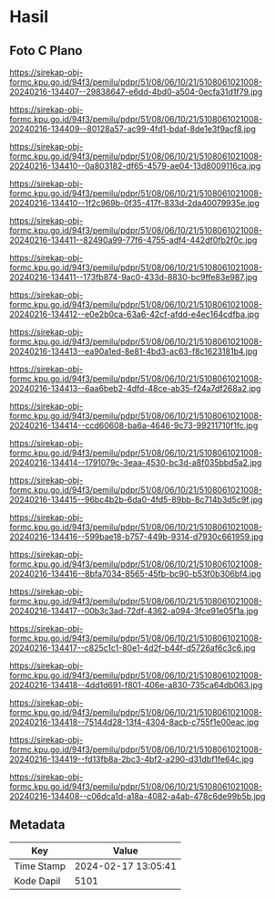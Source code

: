 # Hasil

## Foto C Plano

https://sirekap-obj-formc.kpu.go.id/94f3/pemilu/pdpr/51/08/06/10/21/5108061021008-20240216-134407--29838647-e6dd-4bd0-a504-0ecfa31d1f79.jpg

https://sirekap-obj-formc.kpu.go.id/94f3/pemilu/pdpr/51/08/06/10/21/5108061021008-20240216-134409--80128a57-ac99-4fd1-bdaf-8de1e3f9acf8.jpg

https://sirekap-obj-formc.kpu.go.id/94f3/pemilu/pdpr/51/08/06/10/21/5108061021008-20240216-134410--0a803182-df65-4579-ae04-13d8009116ca.jpg

https://sirekap-obj-formc.kpu.go.id/94f3/pemilu/pdpr/51/08/06/10/21/5108061021008-20240216-134410--1f2c969b-0f35-417f-833d-2da40079935e.jpg

https://sirekap-obj-formc.kpu.go.id/94f3/pemilu/pdpr/51/08/06/10/21/5108061021008-20240216-134411--82490a99-77f6-4755-adf4-442df0fb2f0c.jpg

https://sirekap-obj-formc.kpu.go.id/94f3/pemilu/pdpr/51/08/06/10/21/5108061021008-20240216-134411--173fb874-9ac0-433d-8830-bc9ffe83e987.jpg

https://sirekap-obj-formc.kpu.go.id/94f3/pemilu/pdpr/51/08/06/10/21/5108061021008-20240216-134412--e0e2b0ca-63a6-42cf-afdd-e4ec164cdfba.jpg

https://sirekap-obj-formc.kpu.go.id/94f3/pemilu/pdpr/51/08/06/10/21/5108061021008-20240216-134413--ea90a1ed-8e81-4bd3-ac63-f8c1623181b4.jpg

https://sirekap-obj-formc.kpu.go.id/94f3/pemilu/pdpr/51/08/06/10/21/5108061021008-20240216-134413--6aa6beb2-4dfd-48ce-ab35-f24a7df268a2.jpg

https://sirekap-obj-formc.kpu.go.id/94f3/pemilu/pdpr/51/08/06/10/21/5108061021008-20240216-134414--ccd60608-ba6a-4646-9c73-99211710f1fc.jpg

https://sirekap-obj-formc.kpu.go.id/94f3/pemilu/pdpr/51/08/06/10/21/5108061021008-20240216-134414--1791079c-3eaa-4530-bc3d-a8f035bbd5a2.jpg

https://sirekap-obj-formc.kpu.go.id/94f3/pemilu/pdpr/51/08/06/10/21/5108061021008-20240216-134415--96bc4b2b-6da0-4fd5-89bb-8c714b3d5c9f.jpg

https://sirekap-obj-formc.kpu.go.id/94f3/pemilu/pdpr/51/08/06/10/21/5108061021008-20240216-134416--599bae18-b757-449b-9314-d7930c661959.jpg

https://sirekap-obj-formc.kpu.go.id/94f3/pemilu/pdpr/51/08/06/10/21/5108061021008-20240216-134416--8bfa7034-8565-45fb-bc90-b53f0b306bf4.jpg

https://sirekap-obj-formc.kpu.go.id/94f3/pemilu/pdpr/51/08/06/10/21/5108061021008-20240216-134417--00b3c3ad-72df-4362-a094-3fce91e05f1a.jpg

https://sirekap-obj-formc.kpu.go.id/94f3/pemilu/pdpr/51/08/06/10/21/5108061021008-20240216-134417--c825c1c1-80e1-4d2f-b44f-d5726af6c3c6.jpg

https://sirekap-obj-formc.kpu.go.id/94f3/pemilu/pdpr/51/08/06/10/21/5108061021008-20240216-134418--4dd1d691-f801-406e-a830-735ca64db063.jpg

https://sirekap-obj-formc.kpu.go.id/94f3/pemilu/pdpr/51/08/06/10/21/5108061021008-20240216-134418--75144d28-13f4-4304-8acb-c755f1e00eac.jpg

https://sirekap-obj-formc.kpu.go.id/94f3/pemilu/pdpr/51/08/06/10/21/5108061021008-20240216-134419--fd13fb8a-2bc3-4bf2-a290-d31dbf1fe64c.jpg

https://sirekap-obj-formc.kpu.go.id/94f3/pemilu/pdpr/51/08/06/10/21/5108061021008-20240216-134408--c06dca1d-a18a-4082-a4ab-478c6de99b5b.jpg


## Metadata

| Key        | Value               |
| ---------- | ------------------- |
| Time Stamp | 2024-02-17 13:05:41 |
| Kode Dapil | 5101                |



